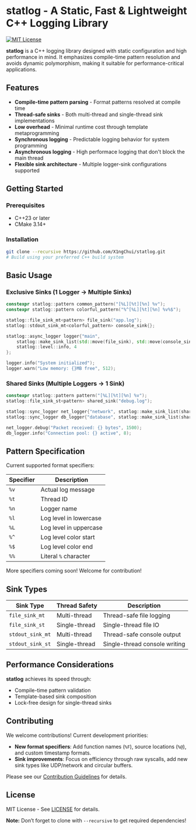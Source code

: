 # statlog - A Static, Fast & Lightweight C++ Logging Library

[![MIT License](https://img.shields.io/badge/license-MIT-blue.svg)](LICENSE)

**statlog** is a C++ logging library designed with static configuration and high performance in mind. It emphasizes compile-time pattern resolution and avoids dynamic polymorphism, making it suitable for performance-critical applications.

## Features

- **Compile-time pattern parsing** - Format patterns resolved at compile time
- **Thread-safe sinks** - Both multi-thread and single-thread sink implementations
- **Low overhead** - Minimal runtime cost through template metaprogramming
- **Synchronous logging** - Predictable logging behavior for system programming
- **Asynchronous logging** - High performace logging that don't block the main thread
- **Flexible sink architecture** - Multiple logger-sink configurations supported

## Getting Started

### Prerequisites
- C++23 or later
- CMake 3.14+

### Installation

```bash
git clone --recursive https://github.com/X1ngChui/statlog.git
# Build using your preferred C++ build system
```

## Basic Usage

### Exclusive Sinks (1 Logger → Multiple Sinks)

```cpp
constexpr statlog::pattern common_pattern("[%L][%t][%n] %v");
constexpr statlog::pattern colorful_pattern("%^[%L][%t][%n] %v%$");

statlog::file_sink_mt<pattern> file_sink("app.log");
statlog::stdout_sink_mt<colorful_pattern> console_sink{};

statlog::async_logger logger{"main", 
	statlog::make_sink_list(std::move(file_sink), std::move(console_sink)),
	statlog::level::info, 4
};

logger.info("System initialized");
logger.warn("Low memory: {}MB free", 512);
```

### Shared Sinks (Multiple Loggers → 1 Sink)

```cpp
constexpr statlog::pattern pattern("[%L][%t][%n] %v");
statlog::file_sink_st<pattern> shared_sink("debug.log");

statlog::sync_logger net_logger{"network", statlog::make_sink_list(shared_sink)};
statlog::sync_logger db_logger{"database", statlog::make_sink_list(shared_sink)};

net_logger.debug("Packet received: {} bytes", 1500);
db_logger.info("Connection pool: {} active", 8);
```

## Pattern Specification

Current supported format specifiers:

| Specifier | Description             |
|-----------|-------------------------|
| `%v`      | Actual log message      |
| `%t`      | Thread ID               |
| `%n`      | Logger name             |
| `%l`      | Log level in lowercase  |
| `%L`      | Log level in uppercase  |
| `%^`      | Log level color start   |
| `%$`      | Log level color end     |
| `%%`      | Literal `%` character   |


More specifiers coming soon! Welcome for contribution!

## Sink Types

| Sink Type      | Thread Safety | Description                     |
|----------------|----------------|---------------------------------|
| `file_sink_mt` | Multi-thread    | Thread-safe file logging       |
| `file_sink_st` | Single-thread   | Single-thread file IO          |
| `stdout_sink_mt`| Multi-thread   | Thread-safe console output     |
| `stdout_sink_st`| Single-thread  | Single-thread console writing  |

## Performance Considerations

**statlog** achieves its speed through:

- Compile-time pattern validation
- Template-based sink composition
- Lock-free design for single-thread sinks

## Contributing

We welcome contributions! Current development priorities:

- **New format specifiers**: Add function names (`%F`), source locations (`%@`), and custom timestamp formats.
- **Sink improvements**: Focus on efficiency through raw syscalls, add new sink types like UDP/network and circular buffers.

Please see our [Contribution Guidelines](CONTRIBUTING.md) for details.

## License

MIT License - See [LICENSE](LICENSE) for details.

**Note:** Don’t forget to clone with `--recursive` to get required dependencies!





